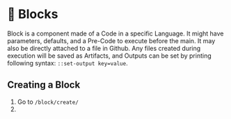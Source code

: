 # 🧊 Blocks

Block is a component made of a Code in a specific Language. It might have parameters, defaults, and a Pre-Code to execute before the main. It may also be directly attached to a file in Github. Any files created during execution will be saved as Artifacts, and Outputs can be set by printing following syntax: `::set-output key=value`.

## Creating a Block

1. Go to `/block/create/`
2.

